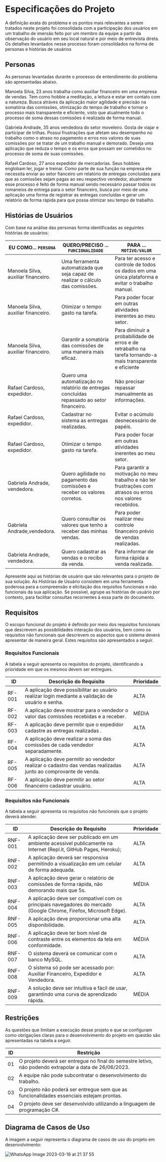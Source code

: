 # Especificações do Projeto

A definição exata do problema e os pontos mais relevantes a serem tratados neste projeto foi consolidada com a participação dos usuários em um trabalho de imersão feito por um membro da equipe a partir da observação do usuário em seu local natural e por meio de entrevista direta. Os detalhes levantados nesse processo foram consolidados na forma de personas e histórias de usuários

## Personas

As personas levantadas durante o processo de entendimento do problema são apresentadas abaixo.

Manoela Silva, 23 anos trabalha como auxiliar financeiro em uma empresa de vendas. Tem como hobbie a meditação, a leitura e estar em contato com a natureza. Busca atráves da aplicação maior agilidade e precisão na somatória das comissões, otimização do tempo de trabalho e tornar o processo mais transparente e eficiente, visto que atualmente todo o processo de soma dessas comissões é realizada de forma manual.

Gabriela Andrade, 35 anos vendedora do setor moveleiro. Gosta de viajar e participar de trilhas. Possui frustrações que afetam seu desempenho no trabalho como o atraso no pagamento e erros nos valores de suas comissões por se tratar de um trabalho manual e demorado. Deseja uma aplicação que reduza o tempo e os erros que possam ser cometidos no processo de soma de suas comissões. 

Rafael Cardoso, 27 anos expedidor de mercadorias. Seus hobbies englobam ler, jogar e treinar. Como parte de sua função na empresa ele necessita enviar ao setor fianceiro um relatório de entregas concluídas para que as comissões sejam pagas ao seu respectivo vendedor, atualmente esse processo é feito de forma manual sendo necessário passar todos os romaneios de entrega para o setor financeiro, busca por meio de uma aplicação uma forma de registrar as entregas concluídas e gerar um relatório de forma rápida para que possa otimizar seu tempo de trabalho. 

## Histórias de Usuários

Com base na análise das personas forma identificadas as seguintes histórias de usuários:

|EU COMO... `PERSONA`| QUERO/PRECISO ... `FUNCIONALIDADE` |PARA ... `MOTIVO/VALOR`                 |
|--------------------|------------------------------------|----------------------------------------|
|Manoela Silva, auxiliar financeiro.  | Uma ferramenta automatizada que seja capaz de realizar o cálculo das comissões.           | Para ter acesso e controle de todos os dados em uma única plataforma e evitar o trabalho manual.               |
|Manoela Silva, auxiliar financeiro.       | Otimizar o tempo gasto na  tarefa.                 | Para poder focar em outras atividades inerentes ao meu setor. |
|Manoela Silva, auxiliar financeiro.  | Garantir a somatória das comissões de uma maneira mais eficaz.           | Para diminuir a probabilidade de erros e de retrabalho na tarefa tornando-a mais transparente e eficiente               |
|Rafael Cardoso, expedidor.  | Quero uma automatização no relatório de entregas concluídas repassado ao setor financeiro.           | Não precisar repassar manualmente as informações.              |
|Rafael Cardoso, expedidor.  | Cadastrar no sistema as entregas realizadas.           | Evitar o acúmulo desnecessário de papéis.               |
|Rafael Cardoso, expedidor.  | Otimizar o tempo gasto na  tarefa.           | Para poder focar em outras atividades inerentes ao meu setor.               |
|Gabriela Andrade, vendedora. | Quero agilidade no pagamento das comissões e receber os valores corretos.           | Para garantir a motivação no meu trabalho e não ter frustrações com atrasos ou erros nos valores recebidos.               |
|Gabriela Andrade,vendedora.  | Quero consultar os valores que tenho a receber das minhas vendas.           | Para poder realizar meu controle financeiro prévio de vendas realizadas.              |
|Gabriela Andrade, vendedora.  | Quero cadastrar as vendas e o recibo da venda.          | Para informar de forma rápida a venda realizada.               |

Apresente aqui as histórias de usuário que são relevantes para o projeto de sua solução. As Histórias de Usuário consistem em uma ferramenta poderosa para a compreensão e elicitação dos requisitos funcionais e não funcionais da sua aplicação. Se possível, agrupe as histórias de usuário por contexto, para facilitar consultas recorrentes à essa parte do documento.

## Requisitos

O escopo funcional do projeto é definido por meio dos requisitos funcionais que descrevem as possibilidades interação dos usuários, bem como os requisitos não funcionais que descrevem os aspectos que o sistema deverá apresentar de maneira geral. Estes requisitos são apresentados a seguir.

### Requisitos Funcionais

A tabela a seguir apresenta os requisitos do projeto, identificando a prioridade em que os mesmos devem ser entregues.

|ID    | Descrição do Requisito  | Prioridade |
|------|-----------------------------------------|----|
|RF-001| A aplicação deve possibilitar ao usuário realizar login mediante a validação de usuário e senha. | ALTA | 
|RF-002| A aplicação deve mostrar para o vendedor o valor das comissões recebidas e a receber.  | MÉDIA |
|RF-003| A aplicação deve permitir  que o expedidor cadastre  as entregas realizadas . | ALTA |
|RF-004| A aplicação deve realizar a soma das comissões de cada vendedor separadamente.  | ALTA |
|RF-005| A aplicação deve permitir ao vendedor realizar o cadastro das vendas realizadas junto ao comprovante de venda. | ALTA |
|RF-006| A aplicação deve permitir ao setor financeiro cadastrar usuário. | ALTA |

### Requisitos não Funcionais

A tabela a seguir apresenta os requisitos não funcionais que o projeto deverá atender.

|ID          | Descrição do Requisito  |Prioridade |
|------------|-------------------------|----|
|RNF-001| A aplicação deve ser publicado em um ambiente acessível publicamente na Internet (Repl.it, GitHub Pages, Heroku);  | ALTA | 
|RNF-002| A aplicação deverá ser responsiva permitindo a visualização em um celular de forma adequada. |  ALTA | 
|RNF-003| A aplicação deve gerar o relatório de comissões de forma rápida, não demorando mais que 5s. | MÉDIA | 
|RNF-004| A aplicação deve ser compatível com os principais navegadores do mercado (Google Chrome, Firefox, Microsoft Edge). | ALTA | 
|RNF-005| A aplicação deve proporcionar uma alta disponibilidade.  | ALTA | 
|RNF-006| A aplicação  deve ter bom nível de contraste entre os elementos da tela em conformidade. | MÉDIA | 
|RNF-007| O sistema deverá se comunicar com o banco MySQL. | ALTA | 
|RNF-008| O sistema só pode ser acessado por: Auxiliar Financeiro, Expedidor e Vendedora. | ALTA | 
|RNF-009| A solução deve ser intuitiva e fácil de usar, garantindo uma curva de aprendizado rápida. | MÉDIA | 

## Restrições

As questões que limitam a execução desse projeto e que se configuram como obrigações claras para o desenvolvimento do projeto em questão são apresentadas na tabela a seguir.

|ID| Restrição                                             |
|--|-------------------------------------------------------|
|01| O projeto deverá ser entregue no final do semestre letivo, não podendo extrapolar a data de 26/06/2023. |
|02| A equipe não pode subcontratar o desenvolvimento do trabalho.       |
|03| O projeto não poderá ser entregue sem que as funcionalidades essenciais estejam prontas. |
|04| O projeto deve ser desenvolvido utilizando a linguagem de programação C#. |

## Diagrama de Casos de Uso

A imagem a seguir representa o diagrama de casos de uso do projeto em desenvolvimento:

![WhatsApp Image 2023-03-16 at 21 37 55](https://user-images.githubusercontent.com/89876269/226137909-dfc7fd49-3947-48ad-b20e-bf3dd4b44483.jpeg)
